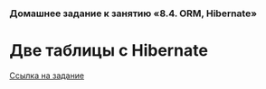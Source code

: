 ### Домашнее задание к занятию «8.4. ORM, Hibernate»

# Две таблицы с Hibernate

[Ссылка на задание](https://github.com/netology-code/jd-homeworks/blob/master/hibernate/task2/README.md)

  
